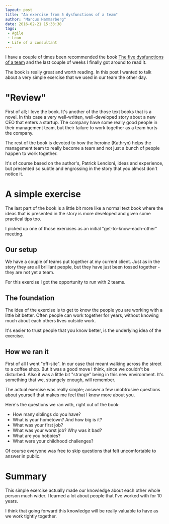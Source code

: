 ```yaml
---
layout: post
title: "An exercise from 5 dysfunctions of a team"
author: "Marcus Hammarberg"
date: 2016-02-21 15:33:38
tags:
 - Agile
 - Lean
 - Life of a consultant
---
```


I have a couple of times been recommended the book [The five dysfunctions of a team](http://www.amazon.com/The-Five-Dysfunctions-Team-Leadership/dp/0787960756) and the last couple of weeks I finally got around to read it. 

The book is really great and worth reading. In this post I wanted to talk about a very simple exercise that we used in our team the other day. 

<!-- excerpt-end -->

# "Review"
First of all; I love the book. It's another of the those text books that is a novel. In this case a very well-written, well-developed story about a new CEO that enters a startup. The company have some really good people in their management team, but their failure to work together as a team hurts the company. 

The rest of the book is devoted to how the heroine (Kathryn) helps the management team to really become a team and not just a bunch of people happen to work together. 

It's of course based on the author's, Patrick Lencioni, ideas and experience, but presented so subtle and engrossing in the story that you almost don't notice it. 

# A simple exercise
The last part of the book is a little bit more like a normal text book where the ideas that is presented in the story is more developed and given some practical tips too. 

I picked up one of those exercises as an initial "get-to-know-each-other" meeting. 

## Our setup
We have a couple of teams put together at my current client. Just as in the story they are all brilliant people, but they have just been tossed together - they are not yet a team. 

For this exercise I got the opportunity to run with 2 teams. 

## The foundation
The idea of the exercise is to get to know the people you are working with a little bit better. Often people can work together for years, without knowing much about each others lives outside work. 

It's easier to trust people that you know better, is the underlying idea of the exercise. 

## How we ran it
First of all I went "off-site". In our case that meant walking across the street to a coffee shop. But it was a good move I think, since we couldn't be disturbed. Also it was a little bit "strange" being in this new environment. It's something that we, strangely enough, will remember.

The actual exercise was really simple; answer a few unobtrusive questions about yourself that makes me feel that I know more about you. 

Here's the questions we ran with, right out of the book:

* How many siblings do you have? 
* What is your hometown? And how big is it?
* What was your first job?
* What was your worst job? Why was it bad?
* What are you hobbies?
* What were your childhood challenges?

Of course everyone was free to skip questions that felt uncomfortable to answer in public. 

# Summary
This simple exercise actually made our knowledge about each other whole person much wider. I learned a lot about people that I've worked with for 10 years. 

I think that going forward this knowledge will be really valuable to have as we work tightly together. 


